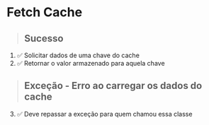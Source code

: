 # Fetch Cache

> ## Sucesso
1. ✅ Solicitar dados de uma chave do cache
2. ✅ Retornar o valor armazenado para aquela chave

> ## Exceção - Erro ao carregar os dados do cache
3. ✅ Deve repassar a exceção para quem chamou essa classe